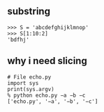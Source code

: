 ## substring 
    >>> S = 'abcdefghijklmnop'
    >>> S[1:10:2]
    'bdfhj'
## why i need slicing 
    # File echo.py
    import sys
    print(sys.argv)
    % python echo.py −a −b −c
    ['echo.py', '−a', '−b', '−c']
    